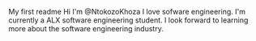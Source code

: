 My first readme
Hi I'm @NtokozoKhoza
I love sofware engineering.
I'm currently a ALX software engineering student.
I look forward to learning more about the software engineering industry.
